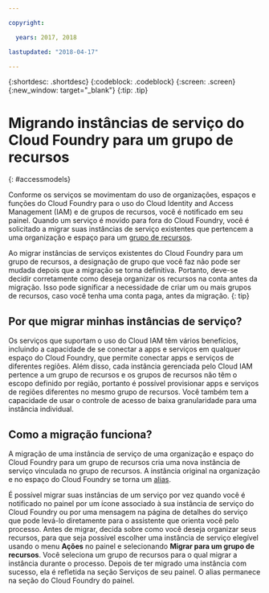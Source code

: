 ```yaml
---

copyright:

  years: 2017, 2018

lastupdated: "2018-04-17"

---
```


{:shortdesc: .shortdesc}
{:codeblock: .codeblock}
{:screen: .screen}
{:new_window: target="_blank"}
{:tip: .tip}

# Migrando instâncias de serviço do Cloud Foundry para um grupo de recursos
{: #accessmodels}

Conforme os serviços se movimentam do uso de organizações, espaços e funções do Cloud Foundry
para o uso do Cloud Identity and Access Management (IAM) e de grupos de recursos, você é notificado em seu
painel. Quando um serviço é movido para fora do Cloud Foundry, você é solicitado a migrar suas instâncias de
serviço existentes que pertencem a uma organização e espaço para um
[grupo de recursos](/docs/account/resourcegroups.html#rgs). 

Ao migrar instâncias de serviços existentes do Cloud Foundry para um grupo de
recursos, a designação de grupo que você faz não pode ser mudada depois que a migração se torna definitiva.
Portanto, deve-se decidir corretamente como deseja organizar os recursos na conta antes da
migração. Isso pode significar a necessidade de criar um ou mais grupos de recursos, caso você tenha uma
conta paga, antes da migração.
{: tip}

## Por que migrar minhas instâncias de serviço?

Os serviços que suportam o uso do Cloud IAM têm vários benefícios, incluindo a capacidade de se conectar a apps e serviços em qualquer espaço do Cloud Foundry, que permite conectar apps e serviços de diferentes regiões. Além disso, cada instância gerenciada pelo Cloud IAM pertence a um grupo de recursos e os grupos de recursos não têm o escopo definido por região, portanto é possível provisionar apps e serviços de regiões diferentes no mesmo grupo de recursos. Você também tem a capacidade de usar o controle de acesso de baixa granularidade para uma instância individual.
 

## Como a migração funciona?

A migração de uma instância de serviço de uma organização e espaço do Cloud Foundry para um grupo de
recursos cria uma nova instância de serviço vinculada no grupo de recursos. A instância original na
organização e no espaço do Cloud Foundry se torna um
[alias](/docs/cfapps/connecting_apps.html#what_is_alias).

É possível migrar suas instâncias de um serviço por vez quando você é notificado no painel por um
ícone associado à sua instância de serviço do Cloud Foundry ou por uma mensagem na página de detalhes do serviço
que pode levá-lo diretamente para o assistente que orienta você pelo processo. Antes de migrar, decida
sobre como você deseja organizar seus recursos, para que seja possível escolher uma instância de serviço
elegível usando o menu **Ações** no painel e selecionando **Migrar para um
grupo de recursos**. Você seleciona um grupo de recursos para o qual migrar a instância durante o
processo. Depois de ter migrado uma instância com sucesso, ela é refletida na seção Serviços de seu painel. O
alias permanece na seção do Cloud Foundry do painel. 


